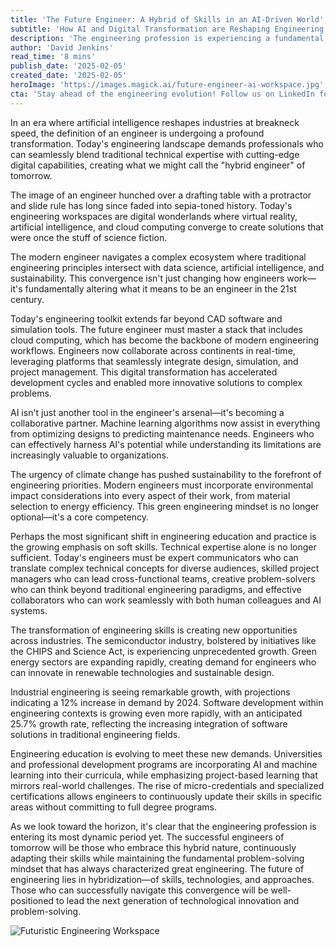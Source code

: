 ```yaml
---
title: 'The Future Engineer: A Hybrid of Skills in an AI-Driven World'
subtitle: 'How AI and Digital Transformation are Reshaping Engineering Careers'
description: 'The engineering profession is experiencing a fundamental transformation as AI and digital technologies reshape the industry. Modern engineers must master a hybrid skillset combining traditional expertise with digital capabilities, soft skills, and sustainability awareness. With growing opportunities across sectors and evolving educational approaches, the future engineer will need to be more versatile and adaptable than ever before.'
author: 'David Jenkins'
read_time: '8 mins'
publish_date: '2025-02-05'
created_date: '2025-02-05'
heroImage: 'https://images.magick.ai/future-engineer-ai-workspace.jpg'
cta: 'Stay ahead of the engineering evolution! Follow us on LinkedIn for daily insights into the future of engineering and exclusive content on emerging technologies and skills.'
---
```


In an era where artificial intelligence reshapes industries at breakneck speed, the definition of an engineer is undergoing a profound transformation. Today's engineering landscape demands professionals who can seamlessly blend traditional technical expertise with cutting-edge digital capabilities, creating what we might call the "hybrid engineer" of tomorrow.

The image of an engineer hunched over a drafting table with a protractor and slide rule has long since faded into sepia-toned history. Today's engineering workspaces are digital wonderlands where virtual reality, artificial intelligence, and cloud computing converge to create solutions that were once the stuff of science fiction.

The modern engineer navigates a complex ecosystem where traditional engineering principles intersect with data science, artificial intelligence, and sustainability. This convergence isn't just changing how engineers work—it's fundamentally altering what it means to be an engineer in the 21st century.

Today's engineering toolkit extends far beyond CAD software and simulation tools. The future engineer must master a stack that includes cloud computing, which has become the backbone of modern engineering workflows. Engineers now collaborate across continents in real-time, leveraging platforms that seamlessly integrate design, simulation, and project management. This digital transformation has accelerated development cycles and enabled more innovative solutions to complex problems.

AI isn't just another tool in the engineer's arsenal—it's becoming a collaborative partner. Machine learning algorithms now assist in everything from optimizing designs to predicting maintenance needs. Engineers who can effectively harness AI's potential while understanding its limitations are increasingly valuable to organizations.

The urgency of climate change has pushed sustainability to the forefront of engineering priorities. Modern engineers must incorporate environmental impact considerations into every aspect of their work, from material selection to energy efficiency. This green engineering mindset is no longer optional—it's a core competency.

Perhaps the most significant shift in engineering education and practice is the growing emphasis on soft skills. Technical expertise alone is no longer sufficient. Today's engineers must be expert communicators who can translate complex technical concepts for diverse audiences, skilled project managers who can lead cross-functional teams, creative problem-solvers who can think beyond traditional engineering paradigms, and effective collaborators who can work seamlessly with both human colleagues and AI systems.

The transformation of engineering skills is creating new opportunities across industries. The semiconductor industry, bolstered by initiatives like the CHIPS and Science Act, is experiencing unprecedented growth. Green energy sectors are expanding rapidly, creating demand for engineers who can innovate in renewable technologies and sustainable design.

Industrial engineering is seeing remarkable growth, with projections indicating a 12% increase in demand by 2024. Software development within engineering contexts is growing even more rapidly, with an anticipated 25.7% growth rate, reflecting the increasing integration of software solutions in traditional engineering fields.

Engineering education is evolving to meet these new demands. Universities and professional development programs are incorporating AI and machine learning into their curricula, while emphasizing project-based learning that mirrors real-world challenges. The rise of micro-credentials and specialized certifications allows engineers to continuously update their skills in specific areas without committing to full degree programs.

As we look toward the horizon, it's clear that the engineering profession is entering its most dynamic period yet. The successful engineers of tomorrow will be those who embrace this hybrid nature, continuously adapting their skills while maintaining the fundamental problem-solving mindset that has always characterized great engineering. The future of engineering lies in hybridization—of skills, technologies, and approaches. Those who can successfully navigate this convergence will be well-positioned to lead the next generation of technological innovation and problem-solving.

![Futuristic Engineering Workspace](https://i.magick.ai/PIXE/1738777089672_magick_img.webp)